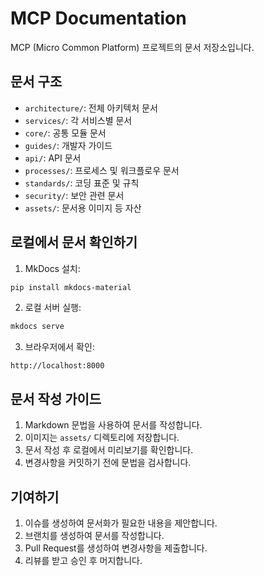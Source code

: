 # MCP Documentation

MCP (Micro Common Platform) 프로젝트의 문서 저장소입니다.

## 문서 구조

- `architecture/`: 전체 아키텍처 문서
- `services/`: 각 서비스별 문서
- `core/`: 공통 모듈 문서
- `guides/`: 개발자 가이드
- `api/`: API 문서
- `processes/`: 프로세스 및 워크플로우 문서
- `standards/`: 코딩 표준 및 규칙
- `security/`: 보안 관련 문서
- `assets/`: 문서용 이미지 등 자산

## 로컬에서 문서 확인하기

1. MkDocs 설치:
```bash
pip install mkdocs-material
```

2. 로컬 서버 실행:
```bash
mkdocs serve
```

3. 브라우저에서 확인:
```
http://localhost:8000
```

## 문서 작성 가이드

1. Markdown 문법을 사용하여 문서를 작성합니다.
2. 이미지는 `assets/` 디렉토리에 저장합니다.
3. 문서 작성 후 로컬에서 미리보기를 확인합니다.
4. 변경사항을 커밋하기 전에 문법을 검사합니다.

## 기여하기

1. 이슈를 생성하여 문서화가 필요한 내용을 제안합니다.
2. 브랜치를 생성하여 문서를 작성합니다.
3. Pull Request를 생성하여 변경사항을 제출합니다.
4. 리뷰를 받고 승인 후 머지합니다. 